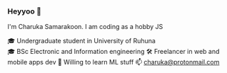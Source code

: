 ### Heyyoo 👋

I'm Charuka Samarakoon. I am coding as a hobby 
JS 
  
🎓 Undergraduate student in University of Ruhuna  
🎓 BSc Electronic and Information engineering
🛠 Freelancer in web and mobile apps dev
🌱 Willing to learn ML stuff
📫 charuka@protonmail.com  
